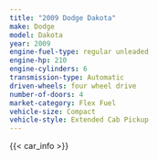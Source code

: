 ```yaml
---
title: "2009 Dodge Dakota"
make: Dodge
model: Dakota
year: 2009
engine-fuel-type: regular unleaded
engine-hp: 210
engine-cylinders: 6
transmission-type: Automatic
driven-wheels: four wheel drive
number-of-doors: 4
market-category: Flex Fuel
vehicle-size: Compact
vehicle-style: Extended Cab Pickup
---
```


{{< car_info >}}
